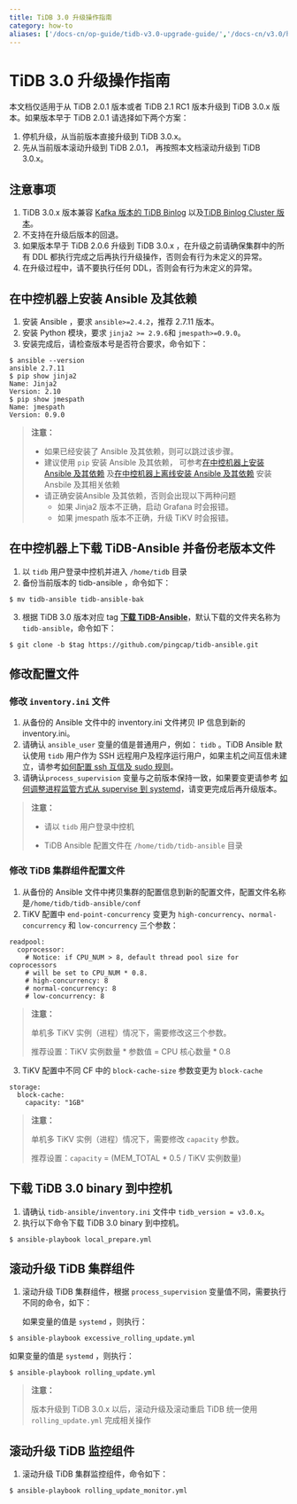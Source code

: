 ```yaml
---
title: TiDB 3.0 升级操作指南
category: how-to
aliases: ['/docs-cn/op-guide/tidb-v3.0-upgrade-guide/','/docs-cn/v3.0/how-to/upgrade/to-tidb-3.0']
---
```


# TiDB 3.0 升级操作指南

本文档仅适用于从 TiDB 2.0.1 版本或者 TiDB 2.1 RC1 版本升级到 TiDB 3.0.x 版本。如果版本早于 TiDB 2.0.1 请选择如下两个方案：

1. 停机升级，从当前版本直接升级到 TiDB 3.0.x。 
2. 先从当前版本滚动升级到 TiDB 2.0.1， 再按照本文档滚动升级到 TiDB 3.0.x。

## 注意事项

1. TiDB 3.0.x 版本兼容 [Kafka 版本的 TiDB Binlog](/reference/tools/tidb-binlog/tidb-binlog-kafka.md) 以及[TiDB Binlog Cluster 版本](/reference/tidb-binlog-overview.md)。
2. 不支持在升级后版本的回退。
3. 如果版本早于 TiDB 2.0.6 升级到 TiDB 3.0.x ，在升级之前请确保集群中的所有 DDL 都执行完成之后再执行升级操作，否则会有行为未定义的异常。
4. 在升级过程中，请不要执行任何 DDL，否则会有行为未定义的异常。

## 在中控机器上安装 Ansible 及其依赖

1. 安装 Ansible ，要求 `ansible>=2.4.2`，推荐 2.7.11 版本。
2. 安装 Python 模块，要求 `jinja2 >= 2.9.6`和 `jmespath>=0.9.0`。
3. 安装完成后，请检查版本号是否符合要求，命令如下：

```
$ ansible --version
ansible 2.7.11
$ pip show jinja2
Name: Jinja2
Version: 2.10
$ pip show jmespath
Name: jmespath
Version: 0.9.0
```

> **注意：**
>
> * 如果已经安装了 Ansible 及其依赖，则可以跳过该步骤。
> * 建议使用 `pip` 安装 Ansible 及其依赖， 可参考[在中控机器上安装 Ansible 及其依赖](/how-to/deploy/orchestrated/ansible.md#在中控机器上安装-ansible-及其依赖) 及[在中控机器上离线安装 Ansible 及其依赖](/how-to/deploy/orchestrated/offline-ansible.md#在中控机器上离线安装-ansible-及其依赖) 安装 Ansbile 及其相关依赖
> * 请正确安装Ansible 及其依赖，否则会出现以下两种问题
>   * 如果 Jinja2 版本不正确，启动 Grafana 时会报错。
>   * 如果 jmespath 版本不正确，升级 TiKV 时会报错。

## 在中控机器上下载 TiDB-Ansible 并备份老版本文件

1. 以 `tidb` 用户登录中控机并进入 `/home/tidb` 目录
2. 备份当前版本的 tidb-ansible ，命令如下：

```
$ mv tidb-ansible tidb-ansible-bak
```

3. 根据 TiDB 3.0 版本对应 tag  [**下载 TiDB-Ansible**](/how-to/deploy/orchestrated/ansible.md#在中控机器上下载-tidb-ansible)，默认下载的文件夹名称为 `tidb-ansible`，命令如下：

```
$ git clone -b $tag https://github.com/pingcap/tidb-ansible.git
```

## 修改配置文件

### 修改 `inventory.ini` 文件

1. 从备份的 Ansible 文件中的 inventory.ini 文件拷贝 IP 信息到新的 inventory.ini。
2. 请确认 `ansible_user`  变量的值是普通用户，例如： `tidb` 。TiDB Ansible 默认使用 `tidb` 用户作为 SSH 远程用户及程序运行用户，如果主机之间互信未建立，请参考[如何配置 ssh 互信及 sudo 规则](/how-to/deploy/orchestrated/ansible.md#在中控机上配置部署机器-ssh-互信及-sudo-规则)。
3. 请确认`process_supervision` 变量与之前版本保持一致，如果要变更请参考 [如何调整进程监管方式从 supervise 到 systemd](/how-to/deploy/orchestrated/ansible.md#如何调整进程监管方式从-supervise-到-systemd)，请变更完成后再升级版本。

>**注意：**
>
>* 请以 `tidb` 用户登录中控机
>
>* TiDB Ansible 配置文件在 `/home/tidb/tidb-ansible` 目录

### 修改 TiDB 集群组件配置文件

1. 从备份的 Ansible 文件中拷贝集群的配置信息到新的配置文件，配置文件名称是`/home/tidb/tidb-ansible/conf`
2. TiKV 配置中 `end-point-concurrency` 变更为 `high-concurrency`、`normal-concurrency` 和 `low-concurrency` 三个参数：

```
readpool:
  coprocessor:
    # Notice: if CPU_NUM > 8, default thread pool size for coprocessors
    # will be set to CPU_NUM * 0.8.
    # high-concurrency: 8
    # normal-concurrency: 8
    # low-concurrency: 8
```

> **注意：**
>
> 单机多 TiKV 实例（进程）情况下，需要修改这三个参数。
>
> 推荐设置：TiKV 实例数量 \* 参数值 = CPU 核心数量 \* 0.8

3. TiKV 配置中不同 CF 中的 `block-cache-size` 参数变更为 `block-cache`

```
storage:
  block-cache:
    capacity: "1GB"
```

> **注意：**
>
> 单机多 TiKV 实例（进程）情况下，需要修改 `capacity` 参数。
>
> 推荐设置：`capacity` = (MEM_TOTAL * 0.5 / TiKV 实例数量)

## 下载 TiDB 3.0 binary 到中控机

1. 请确认 `tidb-ansible/inventory.ini` 文件中 `tidb_version = v3.0.x`。
2. 执行以下命令下载 TiDB 3.0 binary 到中控机。

```
$ ansible-playbook local_prepare.yml
```

## 滚动升级 TiDB 集群组件

1. 滚动升级 TiDB 集群组件，根据 `process_supervision` 变量值不同，需要执行不同的命令，如下：

   如果变量的值是 `systemd` ，则执行：

```
$ ansible-playbook excessive_rolling_update.yml
```

   如果变量的值是 `systemd` ，则执行：

```
$ ansible-playbook rolling_update.yml
```

> **注意：**
>
> 版本升级到 TiDB 3.0.x 以后，滚动升级及滚动重启 TiDB 统一使用 `rolling_update.yml` 完成相关操作

## 滚动升级 TiDB 监控组件

1. 滚动升级 TiDB 集群监控组件，命令如下：

```
$ ansible-playbook rolling_update_monitor.yml
```

